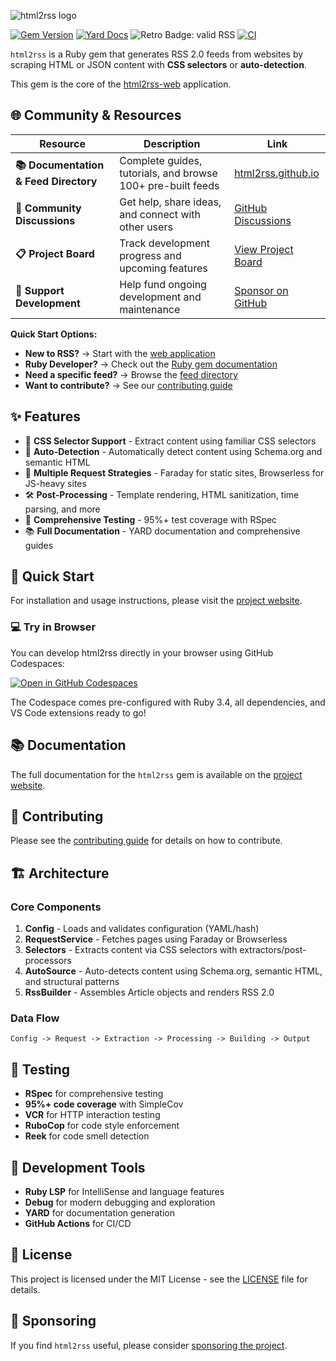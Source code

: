 ![html2rss logo](https://github.com/html2rss/html2rss/raw/master/support/logo.png)

[![Gem Version](https://badge.fury.io/rb/html2rss.svg)](http://rubygems.org/gems/html2rss) [![Yard Docs](http://img.shields.io/badge/yard-docs-blue.svg)](https://www.rubydoc.info/gems/html2rss) ![Retro Badge: valid RSS](https://validator.w3.org/feed/images/valid-rss-rogers.png) [![CI](https://github.com/html2rss/html2rss/workflows/lint%20and%20test/badge.svg)](https://github.com/html2rss/html2rss/actions)

`html2rss` is a Ruby gem that generates RSS 2.0 feeds from websites by scraping HTML or JSON content with **CSS selectors** or **auto-detection**.

This gem is the core of the [html2rss-web](https://github.com/html2rss/html2rss-web) application.

## 🌐 Community & Resources

| Resource                              | Description                                                 | Link                                                               |
| ------------------------------------- | ----------------------------------------------------------- | ------------------------------------------------------------------ |
| **📚 Documentation & Feed Directory** | Complete guides, tutorials, and browse 100+ pre-built feeds | [html2rss.github.io](https://html2rss.github.io)                   |
| **💬 Community Discussions**          | Get help, share ideas, and connect with other users         | [GitHub Discussions](https://github.com/orgs/html2rss/discussions) |
| **📋 Project Board**                  | Track development progress and upcoming features            | [View Project Board](https://github.com/orgs/html2rss/projects)    |
| **💖 Support Development**            | Help fund ongoing development and maintenance               | [Sponsor on GitHub](https://github.com/sponsors/gildesmarais)      |

**Quick Start Options:**

- **New to RSS?** → Start with the [web application](https://html2rss.github.io/web-application)
- **Ruby Developer?** → Check out the [Ruby gem documentation](https://html2rss.github.io/ruby-gem)
- **Need a specific feed?** → Browse the [feed directory](https://html2rss.github.io/feed-directory)
- **Want to contribute?** → See our [contributing guide](https://html2rss.github.io/get-involved/contributing)

## ✨ Features

- 🎯 **CSS Selector Support** - Extract content using familiar CSS selectors
- 🤖 **Auto-Detection** - Automatically detect content using Schema.org and semantic HTML
- 🔄 **Multiple Request Strategies** - Faraday for static sites, Browserless for JS-heavy sites
- 🛠️ **Post-Processing** - Template rendering, HTML sanitization, time parsing, and more
- 🧪 **Comprehensive Testing** - 95%+ test coverage with RSpec
- 📚 **Full Documentation** - YARD documentation and comprehensive guides

## 🚀 Quick Start

For installation and usage instructions, please visit the [project website](https://html2rss.github.io/ruby-gem).

### 💻 Try in Browser

You can develop html2rss directly in your browser using GitHub Codespaces:

[![Open in GitHub Codespaces](https://github.com/codespaces/badge.svg)](https://github.com/codespaces/new?repo=html2rss/html2rss)

The Codespace comes pre-configured with Ruby 3.4, all dependencies, and VS Code extensions ready to go!

## 📚 Documentation

The full documentation for the `html2rss` gem is available on the [project website](https://html2rss.github.io/ruby-gem).

## 🤝 Contributing

Please see the [contributing guide](https://html2rss.github.io/get-involved/contributing) for details on how to contribute.

## 🏗️ Architecture

### Core Components

1. **Config** - Loads and validates configuration (YAML/hash)
2. **RequestService** - Fetches pages using Faraday or Browserless
3. **Selectors** - Extracts content via CSS selectors with extractors/post-processors
4. **AutoSource** - Auto-detects content using Schema.org, semantic HTML, and structural patterns
5. **RssBuilder** - Assembles Article objects and renders RSS 2.0

### Data Flow

```text
Config -> Request -> Extraction -> Processing -> Building -> Output
```

## 🧪 Testing

- **RSpec** for comprehensive testing
- **95%+ code coverage** with SimpleCov
- **VCR** for HTTP interaction testing
- **RuboCop** for code style enforcement
- **Reek** for code smell detection

## 🔧 Development Tools

- **Ruby LSP** for IntelliSense and language features
- **Debug** for modern debugging and exploration
- **YARD** for documentation generation
- **GitHub Actions** for CI/CD

## 📄 License

This project is licensed under the MIT License - see the [LICENSE](LICENSE) file for details.

## 💖 Sponsoring

If you find `html2rss` useful, please consider [sponsoring the project](https://github.com/sponsors/gildesmarais).
